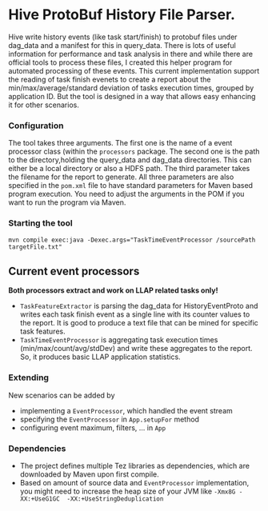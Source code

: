 # Hive ProtoBuf History File Parser.
Hive write history events (like task start/finish) to protobuf files under dag_data and a manifest for this in query_data. There is lots of
useful information for performance and task analysis in there and while
there are official tools to process these files, I created this helper
program for automated processing of these events. This current 
implementation support the reading of task finish evenets to create a
report about the min/max/average/standard deviation of tasks execution
times, grouped by application ID. But the tool is designed in a way that
allows easy enhancing it for other scenarios.

### Configuration
The tool takes three arguments. The first one is the name of a event processor class (within the 
``processors`` package. The second one is the path to the directory,holding the query_data and 
dag_data directories. This can either be a local directory or also a HDFS path. The third 
parameter takes the filename for the report to generate. All three parameters are also specified in
the ``pom.xml`` file to have standard parameters for Maven based program execution. You need 
to adjust the arguments in the POM if you want to run the program via Maven.

###  Starting the tool
```
mvn compile exec:java -Dexec.args="TaskTimeEventProcessor /sourcePath targetFile.txt"
```

## Current event processors
**Both processors extract and work on LLAP related tasks only!**

* ``TaskFeatureExtractor`` is parsing the dag_data for HistoryEventProto and writes each
  task finish event as a single line with its counter values to the report. It is good
  to produce a text file that can be mined for specific task features.
* ``TaskTimeEventProcessor`` is aggregating task execution times (min/max/count/avg/stdDev) 
  and write these aggregates to the report. So, it produces basic LLAP application
  statistics.

### Extending
New scenarios can be added by
* implementing a ``EventProcessor``, which handled the event stream
* specifying the ``EventProcessor`` in ``App.setupFor`` method
* configuring event maximum, filters, ... in ``App``

### Dependencies
* The project defines multiple Tez libraries as dependencies, which are
  downloaded by Maven upon first compile.
* Based on amount of source data and ``EventProcessor`` implementation,
  you might need to increase the heap size of your JVM like ``-Xmx8G -XX:+UseG1GC 
  -XX:+UseStringDeduplication``
